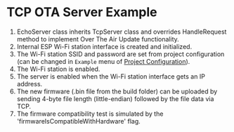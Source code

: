 # TCP OTA Server Example

1. EchoServer class inherits TcpServer class and overrides HandleRequest method to implement Over The Air Update functionality.
2. Internal ESP Wi-Fi station interface is created and initialized.
3. The Wi-Fi station SSID and password are set from project configuration (can be changed in `Example` menu of [Project Configuration](https://docs.espressif.com/projects/esp-idf/en/latest/esp32/api-reference/kconfig.html)).
4. The Wi-Fi station is enabled.
5. The server is enabled when the Wi-Fi station interface gets an IP address.
6. The new firmware (<project>.bin file from the build folder) can be uploaded by sending 4-byte file length (little-endian) followed by the file data via TCP.
7. The firmware compatibility test is simulated by the 'firmwareIsCompatibleWithHardware' flag.